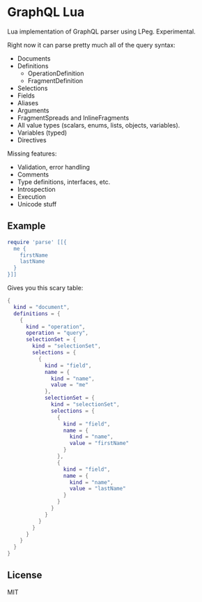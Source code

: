GraphQL Lua
===

Lua implementation of GraphQL parser using LPeg.  Experimental.

Right now it can parse pretty much all of the query syntax:

- Documents
- Definitions
  - OperationDefinition
  - FragmentDefinition
- Selections
- Fields
- Aliases
- Arguments
- FragmentSpreads and InlineFragments
- All value types (scalars, enums, lists, objects, variables).
- Variables (typed)
- Directives

Missing features:

- Validation, error handling
- Comments
- Type definitions, interfaces, etc.
- Introspection
- Execution
- Unicode stuff

Example
---

```lua
require 'parse' [[{
  me {
    firstName
    lastName
  }
}]]
```

Gives you this scary table:

```lua
{
  kind = "document",
  definitions = {
    {
      kind = "operation",
      operation = "query",
      selectionSet = {
        kind = "selectionSet",
        selections = {
          {
            kind = "field",
            name = {
              kind = "name",
              value = "me"
            },
            selectionSet = {
              kind = "selectionSet",
              selections = {
                {
                  kind = "field",
                  name = {
                    kind = "name",
                    value = "firstName"
                  }
                },
                {
                  kind = "field",
                  name = {
                    kind = "name",
                    value = "lastName"
                  }
                }
              }
            }
          }
        }
      }
    }
  }
}
```

License
---

MIT
